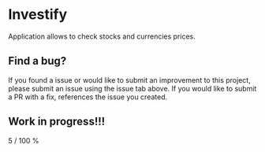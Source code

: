 # Investify

Application allows to check stocks and currencies prices.

## Find a bug?

If you found a issue or would like to submit an improvement to this project, please submit an issue using the issue tab above. If you would like to submit a PR with a fix, references the issue you created.

## Work in progress!!!

5 / 100 %
